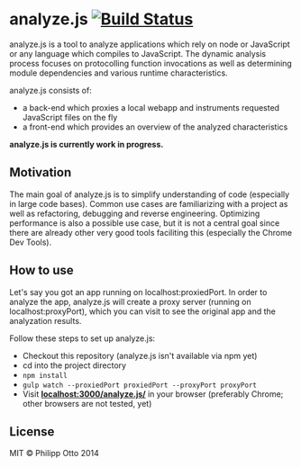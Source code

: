 # analyze.js [![Build Status](https://travis-ci.org/philippotto/analyze.js.svg?branch=master)](https://travis-ci.org/philippotto/analyze.js)

analyze.js is a tool to analyze applications which rely on node or JavaScript or any language which compiles to JavaScript.
The dynamic analysis process focuses on protocolling function invocations as well as determining module dependencies and various runtime characteristics.

analyze.js consists of:
- a back-end which proxies a local webapp and instruments requested JavaScript files on the fly
- a front-end which provides an overview of the analyzed characteristics

__analyze.js is currently work in progress.__


## Motivation

The main goal of analyze.js is to simplify understanding of code (especially in large code bases). Common use cases are  familiarizing with a project as well as refactoring, debugging and reverse engineering. Optimizing performance is also a possible use case, but it is not a central goal since there are already other very good tools faciliting this (especially the Chrome Dev Tools).


## How to use

Let's say you got an app running on localhost:proxiedPort. In order to analyze the app, analyze.js will create a proxy server (running on localhost:proxyPort), which you can visit to see the original app and the analyzation results.

Follow these steps to set up analyze.js:

- Checkout this repository (analyze.js isn't available via npm yet)
- cd into the project directory
- ```npm install```
- ```gulp watch --proxiedPort proxiedPort --proxyPort proxyPort```
- Visit __[localhost:3000/analyze.js/](http://localhost:proxyPort/analyze.js/)__ in your browser (preferably Chrome; other browsers are not tested, yet)

## License

MIT © Philipp Otto 2014
